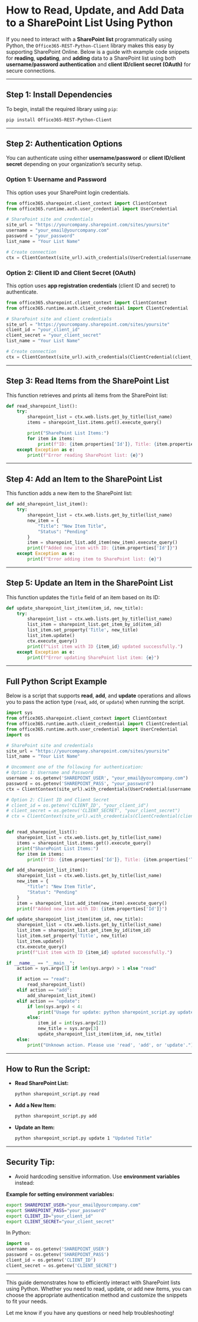 # **How to Read, Update, and Add Data to a SharePoint List Using Python**  

If you need to interact with a **SharePoint list** programmatically using Python, the `Office365-REST-Python-Client` library makes this easy by supporting SharePoint Online. Below is a guide with example code snippets for **reading**, **updating**, and **adding** data to a SharePoint list using both **username/password authentication** and **client ID/client secret (OAuth)** for secure connections.

---

## **Step 1: Install Dependencies**  

To begin, install the required library using `pip`:  

```bash
pip install Office365-REST-Python-Client
```

---

## **Step 2: Authentication Options**

You can authenticate using either **username/password** or **client ID/client secret** depending on your organization’s security setup.

### **Option 1: Username and Password**  

This option uses your SharePoint login credentials.  

```python
from office365.sharepoint.client_context import ClientContext
from office365.runtime.auth.user_credential import UserCredential

# SharePoint site and credentials
site_url = "https://yourcompany.sharepoint.com/sites/yoursite"
username = "your_email@yourcompany.com"
password = "your_password"
list_name = "Your List Name"

# Create connection
ctx = ClientContext(site_url).with_credentials(UserCredential(username, password))
```

### **Option 2: Client ID and Client Secret (OAuth)**  

This option uses **app registration credentials** (client ID and secret) to authenticate.  

```python
from office365.sharepoint.client_context import ClientContext
from office365.runtime.auth.client_credential import ClientCredential

# SharePoint site and client credentials
site_url = "https://yourcompany.sharepoint.com/sites/yoursite"
client_id = "your_client_id"
client_secret = "your_client_secret"
list_name = "Your List Name"

# Create connection
ctx = ClientContext(site_url).with_credentials(ClientCredential(client_id, client_secret))
```

---

## **Step 3: Read Items from the SharePoint List**  

This function retrieves and prints all items from the SharePoint list:  

```python
def read_sharepoint_list():
    try:
        sharepoint_list = ctx.web.lists.get_by_title(list_name)
        items = sharepoint_list.items.get().execute_query()

        print("SharePoint List Items:")
        for item in items:
            print(f"ID: {item.properties['Id']}, Title: {item.properties['Title']}")
    except Exception as e:
        print(f"Error reading SharePoint list: {e}")
```

---

## **Step 4: Add an Item to the SharePoint List**  

This function adds a new item to the SharePoint list:  

```python
def add_sharepoint_list_item():
    try:
        sharepoint_list = ctx.web.lists.get_by_title(list_name)
        new_item = {
            "Title": "New Item Title",
            "Status": "Pending"
        }
        item = sharepoint_list.add_item(new_item).execute_query()
        print(f"Added new item with ID: {item.properties['Id']}")
    except Exception as e:
        print(f"Error adding item to SharePoint list: {e}")
```

---

## **Step 5: Update an Item in the SharePoint List**  

This function updates the `Title` field of an item based on its ID:  

```python
def update_sharepoint_list_item(item_id, new_title):
    try:
        sharepoint_list = ctx.web.lists.get_by_title(list_name)
        list_item = sharepoint_list.get_item_by_id(item_id)
        list_item.set_property('Title', new_title)
        list_item.update()
        ctx.execute_query()
        print(f"List item with ID {item_id} updated successfully.")
    except Exception as e:
        print(f"Error updating SharePoint list item: {e}")
```

---

## **Full Python Script Example**

Below is a script that supports **read**, **add**, and **update** operations and allows you to pass the action type (`read`, `add`, or `update`) when running the script.

```python
import sys
from office365.sharepoint.client_context import ClientContext
from office365.runtime.auth.client_credential import ClientCredential
from office365.runtime.auth.user_credential import UserCredential
import os

# SharePoint site and credentials
site_url = "https://yourcompany.sharepoint.com/sites/yoursite"
list_name = "Your List Name"

# Uncomment one of the following for authentication:
# Option 1: Username and Password
username = os.getenv('SHAREPOINT_USER', "your_email@yourcompany.com")
password = os.getenv('SHAREPOINT_PASS', "your_password")
ctx = ClientContext(site_url).with_credentials(UserCredential(username, password))

# Option 2: Client ID and Client Secret
# client_id = os.getenv('CLIENT_ID', "your_client_id")
# client_secret = os.getenv('CLIENT_SECRET', "your_client_secret")
# ctx = ClientContext(site_url).with_credentials(ClientCredential(client_id, client_secret))


def read_sharepoint_list():
    sharepoint_list = ctx.web.lists.get_by_title(list_name)
    items = sharepoint_list.items.get().execute_query()
    print("SharePoint List Items:")
    for item in items:
        print(f"ID: {item.properties['Id']}, Title: {item.properties['Title']}")

def add_sharepoint_list_item():
    sharepoint_list = ctx.web.lists.get_by_title(list_name)
    new_item = {
        "Title": "New Item Title",
        "Status": "Pending"
    }
    item = sharepoint_list.add_item(new_item).execute_query()
    print(f"Added new item with ID: {item.properties['Id']}")

def update_sharepoint_list_item(item_id, new_title):
    sharepoint_list = ctx.web.lists.get_by_title(list_name)
    list_item = sharepoint_list.get_item_by_id(item_id)
    list_item.set_property('Title', new_title)
    list_item.update()
    ctx.execute_query()
    print(f"List item with ID {item_id} updated successfully.")

if __name__ == "__main__":
    action = sys.argv[1] if len(sys.argv) > 1 else "read"

    if action == "read":
        read_sharepoint_list()
    elif action == "add":
        add_sharepoint_list_item()
    elif action == "update":
        if len(sys.argv) < 4:
            print("Usage for update: python sharepoint_script.py update <item_id> <new_title>")
        else:
            item_id = int(sys.argv[2])
            new_title = sys.argv[3]
            update_sharepoint_list_item(item_id, new_title)
    else:
        print("Unknown action. Please use 'read', 'add', or 'update'.")
```

---

## **How to Run the Script:**

- **Read SharePoint List:**
  ```bash
  python sharepoint_script.py read
  ```
- **Add a New Item:**
  ```bash
  python sharepoint_script.py add
  ```
- **Update an Item:**
  ```bash
  python sharepoint_script.py update 1 "Updated Title"
  ```

---

## **Security Tip:**  
- Avoid hardcoding sensitive information. Use **environment variables** instead:  

**Example for setting environment variables:**
```bash
export SHAREPOINT_USER="your_email@yourcompany.com"
export SHAREPOINT_PASS="your_password"
export CLIENT_ID="your_client_id"
export CLIENT_SECRET="your_client_secret"
```

In Python:
```python
import os
username = os.getenv('SHAREPOINT_USER')
password = os.getenv('SHAREPOINT_PASS')
client_id = os.getenv('CLIENT_ID')
client_secret = os.getenv('CLIENT_SECRET')
```

---

This guide demonstrates how to efficiently interact with SharePoint lists using Python. Whether you need to read, update, or add new items, you can choose the appropriate authentication method and customize the snippets to fit your needs.

Let me know if you have any questions or need help troubleshooting!
